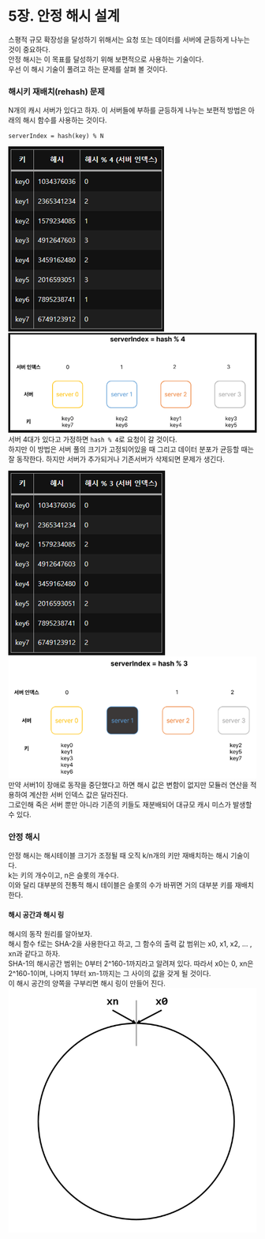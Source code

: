 # 5장. 안정 해시 설계
스평적 규모 확장성을 달성하기 위해서는 요청 또는 데이터를 서버에 균등하게 나누는 것이 중요하다.  
안정 해시는 이 목표를 달성하기 위해 보편적으로 사용하는 기술이다.  
우선 이 해시 기술이 풀려고 하는 문제를 살펴 볼 것이다.

### 해시키 재배치(rehash) 문제
N개의 캐시 서버가 있다고 하자. 이 서버들에 부하를 균등하게 나누는 보편적 방법은 아래의 해시 함수를 사용하는 것이다.
```text
serverIndex = hash(key) % N
```

![5-1.png](img/5-1.png)  
![5-2.png](img/5-2.png)  
서버 4대가 있다고 가정하면 `hash % 4`로 요청이 갈 것이다.  
하지만 이 방법은 서버 풀의 크기가 고정되어있을 때 그리고 데이터 분포가 균등할 때는 잘 동작한다. 하지만 서버가 추가되거나 기존서버가 삭제되면 문제가 생긴다.

![5-3.png](img/5-3.png)  
![5-4.png](img/5-4.png)  
만약 서버1이 장애로 동작을 중단했다고 하면 해시 값은 변함이 없지만 모듈러 연산을 적용하여 계산한 서버 인덱스 값은 달라진다.  
그로인해 죽은 서버 뿐만 아니라 기존의 키들도 재분배되어 대규모 캐시 미스가 발생할 수 있다. 

### 안정 해시
안정 해시는 해시테이블 크기가 조정될 때 오직 k/n개의 키만 재배치하는 해시 기술이다.  
k는 키의 개수이고, n은 슬롯의 개수다.  
이와 달리 대부분의 전통적 해시 테이블은 슬롯의 수가 바뀌면 거의 대부분 키를 재배치한다.  

#### 해시 공간과 해시 링
해시의 동작 원리를 알아보자.  
해시 함수 f로는 SHA-2을 사용한다고 하고, 그 함수의 출력 값 범위는 x0, x1, x2, ... , xn과 같다고 하자.  
SHA-1의 해시공간 범위는 0부터 2^160-1까지라고 알려져 있다. 따라서 x0는 0, xn은 2^160-1이며, 나머지 1부터 xn-1까지는 그 사이의 값을 갖게 될 것이다.  
이 해시 공간의 양쪽을 구부리면 해시 링이 만들어 진다.  
![5-5.png](5-5.png)  
